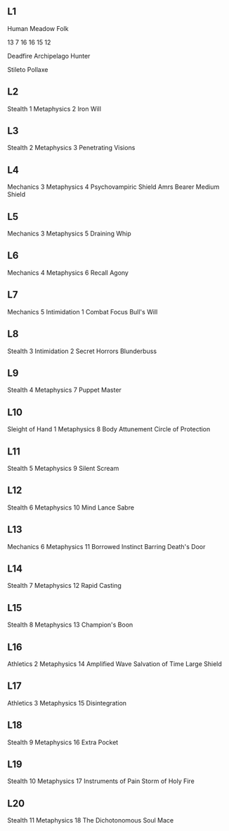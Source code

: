 ## L1

Human
Meadow Folk

13
7
16
16
15
12

Deadfire Archipelago
Hunter

Stileto
Pollaxe

## L2
Stealth 1
Metaphysics 2
Iron Will

## L3
Stealth 2
Metaphysics 3
Penetrating Visions

## L4
Mechanics 3
Metaphysics 4
Psychovampiric Shield
Amrs Bearer
Medium Shield

## L5
Mechanics 3
Metaphysics 5
Draining Whip

## L6
Mechanics 4
Metaphysics 6
Recall Agony

## L7
Mechanics 5
Intimidation 1
Combat Focus
Bull's Will

## L8
Stealth 3
Intimidation 2
Secret Horrors
Blunderbuss

## L9
Stealth 4
Metaphysics 7
Puppet Master

## L10
Sleight of Hand 1
Metaphysics 8
Body Attunement
Circle of Protection

## L11
Stealth 5
Metaphysics 9
Silent Scream

## L12
Stealth 6
Metaphysics 10
Mind Lance
Sabre

## L13
Mechanics 6
Metaphysics 11
Borrowed Instinct
Barring Death's Door

## L14
Stealth 7
Metaphysics 12
Rapid Casting

## L15
Stealth 8
Metaphysics 13
Champion's Boon

## L16
Athletics 2
Metaphysics 14
Amplified Wave
Salvation of Time
Large Shield

## L17
Athletics 3
Metaphysics 15
Disintegration

## L18
Stealth 9
Metaphysics 16
Extra Pocket

## L19
Stealth 10
Metaphysics 17
Instruments of Pain
Storm of Holy Fire

## L20
Stealth 11
Metaphysics 18
The Dichotonomous Soul
Mace